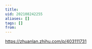 ```yaml
---
title: 
uid: 202108242255
aliases: []
tags: []
from: 
---
```

https://zhuanlan.zhihu.com/p/403111731